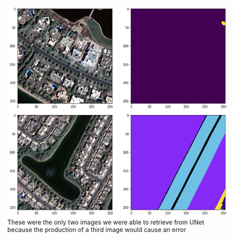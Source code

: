 ![](images/pic1.png)
![](images/pic2.png)
These were the only two images we were able to retrieve from UNet because the production of a third image would cause an error
